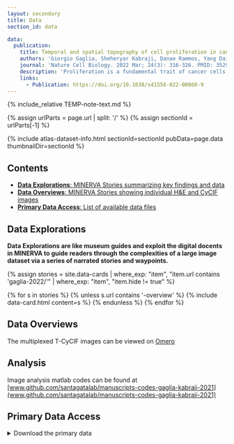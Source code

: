 ```yaml
---
layout: secondary
title: Data
section_id: data

data:
  publication:
    title: Temporal and spatial topography of cell proliferation in cancer
    authors: 'Giorgio Gaglia, Sheheryar Kabraji, Danae Rammos, Yang Dai, Ana Verma, Shu Wang, Caitlin E. Mills, Mirra Chung, Johann S. Bergholz, Shannon Coy, Jia-Ren Lin, Rinath Jeselsohn, Otto Metzger, Eric P. Winer, Deborah A. Dillon, Jean J. Zhao, Peter K. Sorger & Sandro Santagata'
    journal: 'Nature Cell Biology. 2022 Mar; 24(3): 316-326. PMID: 35292783'
    description: 'Proliferation is a fundamental trait of cancer cells but its properties and spatial organization in tumors are poorly characterized. Here we use highly multiplexed tissue imaging to perform single-cell quantification of cell cycle regulators and develop robust, multivariate, proliferation metrics. Across diverse cancers, the proliferative architecture is organized at two spatial scales: large domains, and local niches enriched for specific immune lineages. Some tumor cells express cell cycle regulators in the (canonical) patterns expected of freely growing cells, a phenomenon we refer to as “cell cycle coherence”. By contrast, the cell cycles of other tumor cell populations are skewed toward specific phases or exhibit non-canonical (incoherent) marker combinations. Coherence varies across space, with changes in oncogene activity and therapeutic intervention, and is associated with aggressive behavior. Thus, multivariate measures from high-plex tissue images capture clinically significant features of cancer proliferation, a fundamental step in enabling more precise use of anti-cancer therapies.'
    links:
      - Publication: https://doi.org/10.1038/s41556-022-00860-9
---
```


{% include_relative TEMP-note-text.md %}

{% assign urlParts = page.url | split: '/' %}
{% assign sectionId = urlParts[-1] %}

{% include atlas-dataset-info.html
    sectionId=sectionId
    pubData=page.data
    thumbnailDir=sectionId %}


## Contents
* [__Data Explorations__: MINERVA Stories summarizing key findings and
  data](#data-explorations)
* [__Data Overviews__: MINERVA Stories showing individual H&E and CyCIF
  images](#data-overviews)
* [__Primary Data Access__: List of available data files](#primary-data-access)


## Data Explorations
**Data Explorations are like museum guides and exploit the digital docents in MINERVA to guide readers through the complexities of a large image dataset via a series of narrated stories and waypoints.**

{%
    assign stories = site.data-cards
    | where_exp: "item", "item.url contains 'gaglia-2022/'"
    | where_exp: "item", "item.hide != true"
%}

<section class="data-cards">
    <div class="data-cards__inner">
        <div class="data-cards__items">
            {% for s in stories %}
            {% unless s.url contains '-overview' %}
            {% include data-card.html content=s %}
            {% endunless %}
            {% endfor %}
        </div>
    </div>
</section>

## Data Overviews

The multiplexed T-CyCIF images can be viewed on [Omero](https://omero.hms.harvard.edu/webclient/?show=project-8863)

## Analysis

Image analysis matlab codes can be found at [www.github.com/santagatalab/manuscripts-codes-gaglia-kabraji-2021](www.github.com/santagatalab/manuscripts-codes-gaglia-kabraji-2021)    

## Primary Data Access

<details>
    <summary>Download the primary data</summary>
<div markdown="1">
{% include_relative gaglia-2022-file-list.md %}
</div>
</details>
